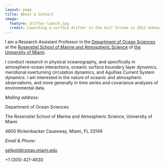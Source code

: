 ```yaml
---
layout: page
title: About & Contact
image:
  feature: drifter-launch.jpg
  credit: Launching a surface drifter in the Gulf Stream in 2012 onboard the NOAA ship Ronald H. Brown
---
```


I am a Research Assistant Professor in the [Department of Ocean Sciences](https://ocean-sciences.rsmas.miami.edu/index.html) at the [Rosenstiel School of Marine and Atmospheric Science](http://rsmas.miami.edu) of [the University of Miami](http://www.miami.edu).

I conduct research in physical oceanography, and specifically in atmosphere-ocean interactions, oceanic surface boundary layer dynamics, meridional overturning circulation dynamics, and Agulhas Current System dynamics. I am interested in the nature of oceanic and atmospheric observations, and more generally in time series and covariance analyses of environmental data.

*Mailing address:*

Department of Ocean Sciences

The Rosenstiel School of Marine and Atmospheric Science, University of Miami

4600 Rickenbacker Causeway, Miami, FL 33149

*Email & Phone:*

[selipot@rsmas.miami.edu](mailto:selipot@rsmas.miami.edu)

+1 (305) 421-4630
